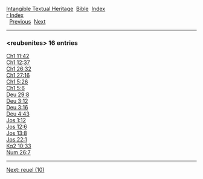 [Intangible Textual Heritage](../../index)  [Bible](../index) 
[Index](index)   
[r Index](_r_)  
  [Previous](c09471)  [Next](c09473) 

------------------------------------------------------------------------

### &lt;reubenites&gt; 16 entries

[Ch1 11:42](../kjv/ch1011.htm#042)  
[Ch1 12:37](../kjv/ch1012.htm#037)  
[Ch1 26:32](../kjv/ch1026.htm#032)  
[Ch1 27:16](../kjv/ch1027.htm#016)  
[Ch1 5:26](../kjv/ch1005.htm#026)  
[Ch1 5:6](../kjv/ch1005.htm#006)  
[Deu 29:8](../kjv/deu029.htm#008)  
[Deu 3:12](../kjv/deu003.htm#012)  
[Deu 3:16](../kjv/deu003.htm#016)  
[Deu 4:43](../kjv/deu004.htm#043)  
[Jos 1:12](../kjv/jos001.htm#012)  
[Jos 12:6](../kjv/jos012.htm#006)  
[Jos 13:8](../kjv/jos013.htm#008)  
[Jos 22:1](../kjv/jos022.htm#001)  
[Kg2 10:33](../kjv/kg2010.htm#033)  
[Num 26:7](../kjv/num026.htm#007)  

------------------------------------------------------------------------

[Next: reuel (10)](c09473)

